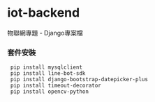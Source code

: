 # iot-backend 
物聯網專題 - Django專案檔

### 套件安裝

```http
 pip install mysqlclient
 pip install line-bot-sdk
 pip install django-bootstrap-datepicker-plus
 pip install timeout-decorator
 pip install opencv-python
```
